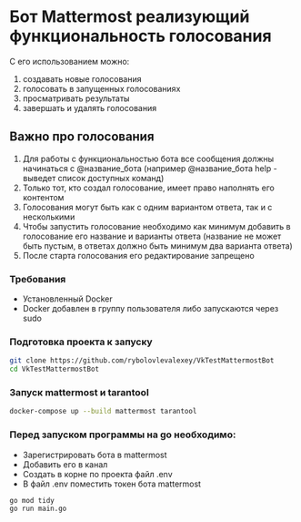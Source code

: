 # Бот Mattermost реализующий функциональность голосования
С его использованием можно:
1) создавать новые голосования
2) голосовать в запущенных голосованиях
3) просматривать результаты
4) завершать и удалять голосования

## Важно про голосования
1. Для работы с функциональностью бота все сообщения должны начинаться с @название_бота (например @название_бота help - выведет список доступных команд)
2. Только тот, кто создал голосование, имеет право наполнять его контентом
3. Голосования могут быть как с одним вариантом ответа, так и с несколькими
4. Чтобы запустить голосование необходимо как минимум добавить в голосование его название и варианты ответа (название не может быть пустым, в ответах должно быть минимум два варианта ответа)
5. После старта голосования его редактирование запрещено


### Требования
- Установленный Docker
- Docker добавлен в группу пользователя либо запускаются через sudo

### Подготовка проекта к запуску
```bash
git clone https://github.com/rybolovlevalexey/VkTestMattermostBot
cd VkTestMattermostBot
```

### Запуск mattermost и tarantool
```bash
docker-compose up --build mattermost tarantool
```


### Перед запуском программы на go необходимо:
- Зарегистрировать бота в mattermost
- Добавить его в канал
- Создать в корне по проекта файл .env
- В файл .env поместить токен бота mattermost

```bash
go mod tidy
go run main.go
```
